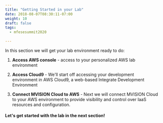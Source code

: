 ```yaml
---
title: "Getting Started in your Lab"
date: 2018-08-07T08:30:11-07:00
weight: 10
draft: false
tags:
  - mfesesummit2020
  
---
```


In this section we will get your lab environment ready to do:

1. **Access AWS console** -  access to your personalized AWS lab environment

1. **Access Cloud9** - We'll start off accessing your development environment in AWS Cloud9, a web-based Integrate Development Environment

2. **Connect MVISION Cloud to AWS** - Next we will connect MVISION Cloud to your AWS environment to provide visibility and control over IaaS resources and configuration.

#### Let's get started with the lab in the next section!
